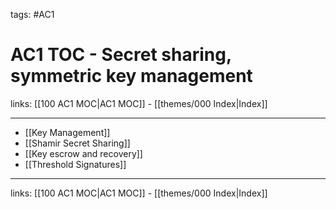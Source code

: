 tags: #AC1

# AC1 TOC - Secret sharing, symmetric key management

links:  [[100 AC1 MOC|AC1 MOC]] - [[themes/000 Index|Index]]

---

- [[Key Management]]
- [[Shamir Secret Sharing]]
- [[Key escrow and recovery]]
- [[Threshold Signatures]]

---
links:  [[100 AC1 MOC|AC1 MOC]] - [[themes/000 Index|Index]]